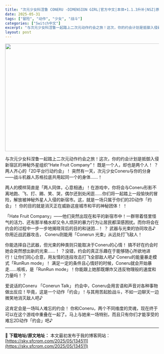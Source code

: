 ```yaml
---
title: "次元少女科涅鲁 CONERU -DIMENSION GIRL|官方中文|本体+1.1.3升补|NSZ|原版|"
date: 2025-05-31
tags: ["冒险", "动作", "少女", "战斗"]
categories: ["Switch中文"]
excerpt: "与次元少女科涅鲁一起踏上二次元动作约会之旅！这次，你的约会计划是抵御入侵新宿区的神秘外星组织”Hate Fruit Company”！ 既是一个人，却也是两个人！ ？两人齐心的「2D平台行动约会」！ 突然有一天，次元少女Coneru与你的分身——战斗机器人苏格拉底共用起同一个的身体……！ 两人的模样&hellip;"
layout: post
---
```


<img class="aligncenter size-full wp-image-142917" src="https://sky.sfcrom.com/wp-content/uploads/2025/05/2025073009092497.webp" alt="" width="616" height="353" />

与次元少女科涅鲁一起踏上二次元动作约会之旅！这次，你的约会计划是抵御入侵新宿区的神秘外星组织”Hate Fruit Company”！
既是一个人，却也是两个人！ ？两人齐心的「2D平台行动约会」！
突然有一天，次元少女Coneru与你的分身——战斗机器人苏格拉底共用起同一个的身体……！

两人的模样简直是「两人同体，心意相通」！在游戏中，你将会与Coneru形影不离地跑、飞、打、踢、笑、哭，偶尔还到处闲逛……你们将一起踏上一段愉快的冒险，解放被神秘外星人入侵的新宿市。这，就是一场只属于你们的2D动作「约会」！
你的目的就是消灭正在威胁这座城市和平的神秘团体！ ！

「Hate Fruit Company」——他们突然出现在和平的新宿市中！一群带着怪里怪气的活力、还有那半桶水却又令人烦厌的暴力行为让居民都深感困扰。而你将会在约会的过程中一步一步地揭晓背后的目的和谜团…！ ？
武器与光束的协同攻击♪
你用近战武器攻击， Coneru则能用「Conerun 光束」从远处打飞敌人！

你能选择自己武器，但光束的种类则只能取决于Coneru的心情！ 搞不好在约会时她会突然想出新的光束……！ ？没错，约会的真正乐趣在于能够随心所欲地进行！让你们同心合意，用友情的连段攻击打飞全部敌人吧♪
Coneru的能量暴走模式「RunRun mode」！
满足一定的条件且心情好的时候，Coneru就会开始暴走……咳咳，是「RunRun mode」！你能跟上她那既爆炸又违反物理般的速度和力量吗！？

爱说话的Coneru 「Conerun Talk」
约会中，Coneru会用言语和声音对各种事物做出反应！毕竟，这是一个动作「约会」！与其用苦起脸战斗，不如一边聊天一边微笑地消灭敌人吧♪

这肯定会是一场叫人难忘的约会！
你和Coneru，两个不同维度的灵魂，现在终于可以在这个游戏中重叠在一起了。马上与她来一场特别，而且只有你们才能享受的难忘2D动作「约会」吧♪

---
📖 **下载地址/原文地址：** 本文最初发布于我的博客网站：[https://sky.sfcrom.com/2025/05/134511](https://sky.sfcrom.com/2025/05/134511)
